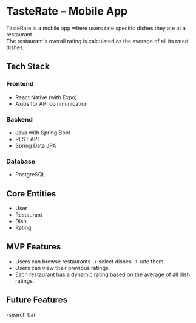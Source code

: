 # TasteRate – Mobile App

TasteRate is a mobile app where users rate specific dishes they ate at a restaurant.  
The restaurant's overall rating is calculated as the average of all its rated dishes.

## Tech Stack

### Frontend
- React Native (with Expo)
- Axios for API communication

### Backend
- Java with Spring Boot
- REST API
- Spring Data JPA

### Database
- PostgreSQL

## Core Entities

- User
- Restaurant
- Dish
- Rating

## MVP Features

- Users can browse restaurants → select dishes → rate them.
- Users can view their previous ratings.
- Each restaurant has a dynamic rating based on the average of all dish ratings.

## Future Features
-search bar
